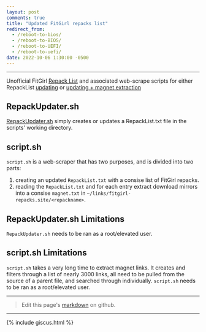```yaml
---
layout: post
comments: true
title: "Updated FitGirl repacks list"
redirect_from:
  - /reboot-to-bios/
  - /reboot-to-BIOS/
  - /reboot-to-UEFI/
  - /reboot-to-uefi/
date: 2022-10-06 1:30:00 -0500
---
```

---

Unofficial FitGirl [Repack List](https://files.serverboi.org/s/RepackList.txt) and associated web-scrape scripts for either RepackList [updating](https://github.com/JakeTurner616/FitGirl-Repack-List/blob/main/RepackUpdater.sh) or [updating + magnet extraction](https://github.com/JakeTurner616/FitGirl-Repack-List/blob/main/script.sh)

## RepackUpdater.sh

[RepackUpdater.sh](https://github.com/JakeTurner616/FitGirl-Repack-List/blob/main/RepackUpdater.sh) simply creates or updates a RepackList.txt file in the scripts' working directory.

## script.sh

`script.sh` is a web-scraper that has two purposes, and is divided into two parts:

1. creating an updated `RepackList.txt` with a consise list of FitGirl repacks.
2. reading the `RepackList.txt` and for each entry extract download mirrors into a consise `magnet.txt` in `~/links/fitgirl-repacks.site/<repackname>`.

## RepackUpdater.sh Limitations

`RepackUpdater.sh` needs to be ran as a root/elevated user.

## script.sh Limitations

`script.sh` takes a very long time to extract magnet links. It creates and filters through a list of nearly 3000 links, all need to be pulled from the source of a parent file, and searched through individually.
`script.sh` needs to be ran as a root/elevated user.

---

> Edit this page's <a href="https://github.com/JakeTurner616/JakeTurner616.github.io/blob/main/{{page.path}}">markdown</a> on github.

---

{% include giscus.html %}
